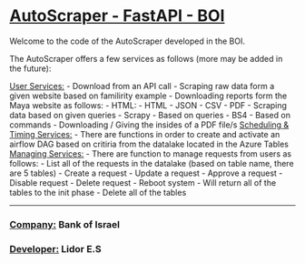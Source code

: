 # <u>AutoScraper - FastAPI - BOI</u>

Welcome to the code of the AutoScraper developed in the BOI.

The AutoScraper offers a few services as follows (more may be added in the future):
 
  <u>User Services:</u>
      - Download from an API call
      - Scraping raw data form a given website based on familirity example
      - Downloading reports form the Maya website as follows:
         - HTML:
            - HTML
            - JSON
            - CSV
         - PDF
      - Scraping data based on given queries
      - Scrapy - Based on queries
      - BS4 - Based on commands
      - Downloading / Giving the insides of a PDF file/s
   <u>Scheduling & Timing Services:</u>
      - There are functions in order to create and activate an airflow DAG based on critiria from the datalake located in the Azure Tables
   <u>Managing Services:</u>
      - There are function to manage requests from users as follows:
         - List all of the requests in the datalake (based on table name, there are 5 tables)
         - Create a request
         - Update a request
         - Approve a request
         - Disable request
         - Delete request
         - Reboot system - Will return all of the tables to the init phase
         - Delete all of the tables

<hr>

### <u>Company:</u> Bank of Israel
### <u>Developer:</u> Lidor E.S

